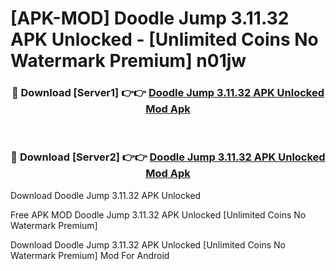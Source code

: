 # [APK-MOD] Doodle Jump 3.11.32 APK Unlocked - [Unlimited Coins No Watermark Premium] n01jw



<div align="center">
<h3>🔴 Download [Server1] 👉👉 <a href="https://momento.my/?title=Doodle_Jump_3.11.32_APK_Unlocked">Doodle Jump 3.11.32 APK Unlocked Mod Apk</a></h3><br>

<h3>🔴 Download [Server2] 👉👉 <a href="https://momento.my/?title=Doodle_Jump_3.11.32_APK_Unlocked">Doodle Jump 3.11.32 APK Unlocked Mod Apk</a></h3>
</div>



Download Doodle Jump 3.11.32 APK Unlocked 

Free APK MOD Doodle Jump 3.11.32 APK Unlocked [Unlimited Coins No Watermark Premium]

Download Doodle Jump 3.11.32 APK Unlocked [Unlimited Coins No Watermark Premium] Mod For Android
